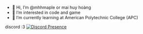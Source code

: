 - 👋 Hi, I’m @mhhmaple or mai huy hoàng
- 👀 I’m interested in code and game
- 🌱 I’m currently learning at American Polytechnic College (APC)

<!---
mhhmaple/mhhmaple is a ✨ special ✨ repository because its `README.md` (this file) appears on your GitHub profile.
You can click the Preview link to take a look at your changes.
--->
discord :3
[![Discord Presence](https://lanyard.cnrad.dev/api/689776552170618891)](https://discord.com/users/689776552170618891)


